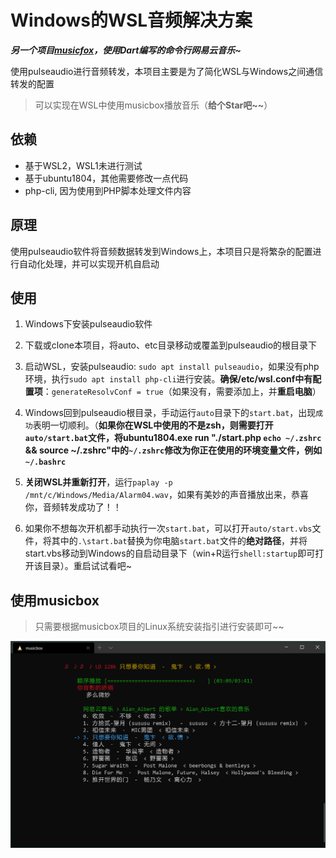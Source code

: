 # Windows的WSL音频解决方案

***另一个项目[musicfox](https://github.com/anhoder/musicfox)，使用Dart编写的命令行网易云音乐~***

使用pulseaudio进行音频转发，本项目主要是为了简化WSL与Windows之间通信转发的配置

> 可以实现在WSL中使用musicbox播放音乐（**给个Star吧~~**）

## 依赖

* 基于WSL2，WSL1未进行测试
* 基于ubuntu1804，其他需要修改一点代码
* php-cli, 因为使用到PHP脚本处理文件内容

## 原理

使用pulseaudio软件将音频数据转发到Windows上，本项目只是将繁杂的配置进行自动化处理，并可以实现开机自启动

## 使用

1. Windows下安装pulseaudio软件

2. 下载或clone本项目，将auto、etc目录移动或覆盖到pulseaudio的根目录下

3. 启动WSL，安装pulseaudio: `sudo apt install pulseaudio`，如果没有php环境，执行`sudo apt install php-cli`进行安装。**确保/etc/wsl.conf中有配置项**：`generateResolvConf = true`（如果没有，需要添加上，并**重启电脑**）

4. Windows回到pulseaudio根目录，手动运行`auto`目录下的`start.bat`，出现`成功`表明一切顺利。（**如果你在WSL中使用的不是zsh，则需要打开`auto/start.bat`文件，将ubuntu1804.exe run "./start.php `echo ~/.zshrc` && source ~/.zshrc"中的`~/.zshrc`修改为你正在使用的环境变量文件，例如`~/.bashrc`**

5. **关闭WSL并重新打开**，运行`paplay -p /mnt/c/Windows/Media/Alarm04.wav`，如果有美妙的声音播放出来，恭喜你，音频转发成功了！！

6. 如果你不想每次开机都手动执行一次`start.bat`，可以打开`auto/start.vbs`文件，将其中的`.\start.bat`替换为你电脑`start.bat`文件的**绝对路径**，并将start.vbs移动到Windows的自启动目录下（win+R运行`shell:startup`即可打开该目录）。重启试试看吧~


## 使用musicbox

> 只需要根据musicbox项目的Linux系统安装指引进行安装即可~~

![musicbox](./musicbox.png)

